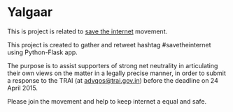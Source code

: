 Yalgaar
=======

This is project is related to [save the internet](http://savetheinternet.in) movement.

This project is created to gather and retweet hashtag #savetheinternet using Python-Flask app.

The purpose is to assist supporters of strong net neutrality in articulating 
their own views on the matter in a legally precise manner, in order to submit
a response to the TRAI (at advqos@trai.gov.in) before the deadline on 24 April 2015.

Please join the movement and help to keep internet a equal and safe.
